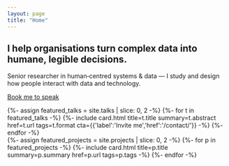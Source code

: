 ```yaml
---
layout: page
title: "Home"
---
```

<section class="hero">
  <h1><span class="underline">I help organisations turn complex data into humane, legible decisions.</span></h1>
  <p class="lede">Senior researcher in human‑centred systems & data — I study and design how people interact with data and technology.</p>
  <p><a class="button" href="{{ '/contact/' | relative_url }}">Book me to speak</a></p>
</section>
<section class="grid auto">
  {%- assign featured_talks = site.talks | slice: 0, 2 -%}
  {%- for t in featured_talks -%}
    {%- include card.html title=t.title summary=t.abstract href=t.url tags=t.format cta={{'label':'Invite me','href':'/contact/'}} -%}
  {%- endfor -%}
</section>
<section class="grid auto">
  {%- assign featured_projects = site.projects | slice: 0, 2 -%}
  {%- for p in featured_projects -%}
    {%- include card.html title=p.title summary=p.summary href=p.url tags=p.tags -%}
  {%- endfor -%}
</section>
